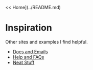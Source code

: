 << Home](../README.md)

# Inspiration

Other sites and examples I find helpful.

- [Docs and Emails](./great_docs.md)
- [Help and FAQs](./help.md)
- [Neat Stuff](./neat_stuff.md)
